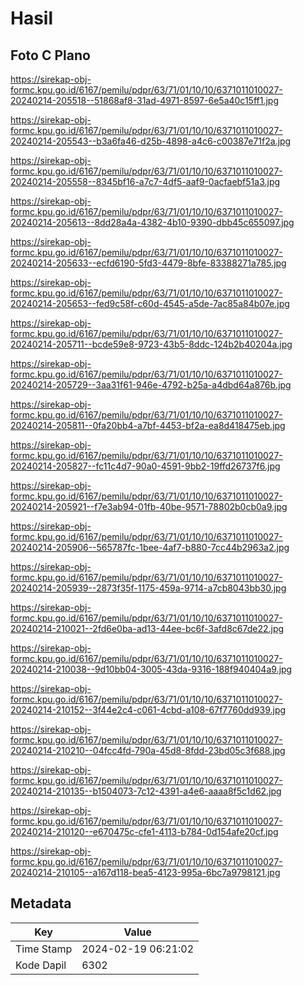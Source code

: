 # Hasil

## Foto C Plano

https://sirekap-obj-formc.kpu.go.id/6167/pemilu/pdpr/63/71/01/10/10/6371011010027-20240214-205518--51868af8-31ad-4971-8597-6e5a40c15ff1.jpg

https://sirekap-obj-formc.kpu.go.id/6167/pemilu/pdpr/63/71/01/10/10/6371011010027-20240214-205543--b3a6fa46-d25b-4898-a4c6-c00387e71f2a.jpg

https://sirekap-obj-formc.kpu.go.id/6167/pemilu/pdpr/63/71/01/10/10/6371011010027-20240214-205558--8345bf16-a7c7-4df5-aaf9-0acfaebf51a3.jpg

https://sirekap-obj-formc.kpu.go.id/6167/pemilu/pdpr/63/71/01/10/10/6371011010027-20240214-205613--8dd28a4a-4382-4b10-9390-dbb45c655097.jpg

https://sirekap-obj-formc.kpu.go.id/6167/pemilu/pdpr/63/71/01/10/10/6371011010027-20240214-205633--ecfd6190-5fd3-4479-8bfe-83388271a785.jpg

https://sirekap-obj-formc.kpu.go.id/6167/pemilu/pdpr/63/71/01/10/10/6371011010027-20240214-205653--fed9c58f-c60d-4545-a5de-7ac85a84b07e.jpg

https://sirekap-obj-formc.kpu.go.id/6167/pemilu/pdpr/63/71/01/10/10/6371011010027-20240214-205711--bcde59e8-9723-43b5-8ddc-124b2b40204a.jpg

https://sirekap-obj-formc.kpu.go.id/6167/pemilu/pdpr/63/71/01/10/10/6371011010027-20240214-205729--3aa31f61-946e-4792-b25a-a4dbd64a876b.jpg

https://sirekap-obj-formc.kpu.go.id/6167/pemilu/pdpr/63/71/01/10/10/6371011010027-20240214-205811--0fa20bb4-a7bf-4453-bf2a-ea8d418475eb.jpg

https://sirekap-obj-formc.kpu.go.id/6167/pemilu/pdpr/63/71/01/10/10/6371011010027-20240214-205827--fc11c4d7-90a0-4591-9bb2-19ffd26737f6.jpg

https://sirekap-obj-formc.kpu.go.id/6167/pemilu/pdpr/63/71/01/10/10/6371011010027-20240214-205921--f7e3ab94-01fb-40be-9571-78802b0cb0a9.jpg

https://sirekap-obj-formc.kpu.go.id/6167/pemilu/pdpr/63/71/01/10/10/6371011010027-20240214-205906--565787fc-1bee-4af7-b880-7cc44b2963a2.jpg

https://sirekap-obj-formc.kpu.go.id/6167/pemilu/pdpr/63/71/01/10/10/6371011010027-20240214-205939--2873f35f-1175-459a-9714-a7cb8043bb30.jpg

https://sirekap-obj-formc.kpu.go.id/6167/pemilu/pdpr/63/71/01/10/10/6371011010027-20240214-210021--2fd6e0ba-ad13-44ee-bc6f-3afd8c67de22.jpg

https://sirekap-obj-formc.kpu.go.id/6167/pemilu/pdpr/63/71/01/10/10/6371011010027-20240214-210038--9d10bb04-3005-43da-9316-188f940404a9.jpg

https://sirekap-obj-formc.kpu.go.id/6167/pemilu/pdpr/63/71/01/10/10/6371011010027-20240214-210152--3f44e2c4-c061-4cbd-a108-67f7760dd939.jpg

https://sirekap-obj-formc.kpu.go.id/6167/pemilu/pdpr/63/71/01/10/10/6371011010027-20240214-210210--04fcc4fd-790a-45d8-8fdd-23bd05c3f688.jpg

https://sirekap-obj-formc.kpu.go.id/6167/pemilu/pdpr/63/71/01/10/10/6371011010027-20240214-210135--b1504073-7c12-4391-a4e6-aaaa8f5c1d62.jpg

https://sirekap-obj-formc.kpu.go.id/6167/pemilu/pdpr/63/71/01/10/10/6371011010027-20240214-210120--e670475c-cfe1-4113-b784-0d154afe20cf.jpg

https://sirekap-obj-formc.kpu.go.id/6167/pemilu/pdpr/63/71/01/10/10/6371011010027-20240214-210105--a167d118-bea5-4123-995a-6bc7a9798121.jpg


## Metadata

| Key        | Value               |
| ---------- | ------------------- |
| Time Stamp | 2024-02-19 06:21:02 |
| Kode Dapil | 6302                |



